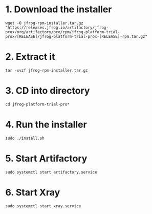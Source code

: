 # 1. Download the installer
```
wget -O jfrog-rpm-installer.tar.gz "https://releases.jfrog.io/artifactory/jfrog-prox/org/artifactory/pro/rpm/jfrog-platform-trial-prox/[RELEASE]/jfrog-platform-trial-prox-[RELEASE]-rpm.tar.gz"
```

# 2. Extract it
```
tar -xvzf jfrog-rpm-installer.tar.gz
```

# 3. CD into directory
```
cd jfrog-platform-trial-pro*
```

# 4. Run the installer
```
sudo ./install.sh
```

# 5. Start Artifactory
```
sudo systemctl start artifactory.service
```

# 6. Start Xray
```
sudo systemctl start xray.service
```